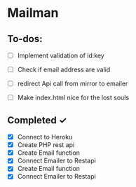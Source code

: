 # Mailman

## To-dos:

- [ ] Implement validation of id:key
- [ ] Check if email address are valid
- [ ] redirect Api call from mirror to emailer
- [ ] Make index.html nice for the lost souls 

 
## Completed ✓

- [x] Connect to Heroku
- [x] Create PHP rest api 
- [x] Create Email function
- [x] Connect Emailer to Restapi 
- [x] Create Email function
- [x] Connect Emailer to Restapi 